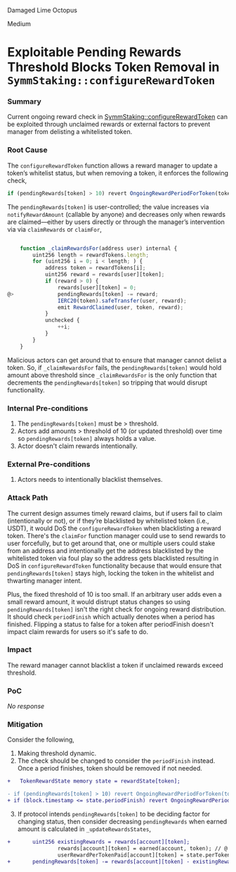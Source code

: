 Damaged Lime Octopus

Medium

# Exploitable Pending Rewards Threshold Blocks Token Removal in `SymmStaking::configureRewardToken`

### Summary

Current ongoing reward check in [SymmStaking::configureRewardToken](https://github.com/sherlock-audit/2025-03-symm-io-stacking/blob/main/token/contracts/staking/SymmStaking.sol#L320)  can be exploited through unclaimed rewards or external factors to prevent manager from delisting a whitelisted token.

### Root Cause

 The `configureRewardToken` function allows a reward manager to update a token’s whitelist status, but when removing a token, it enforces the following check,

 ```javascript
 if (pendingRewards[token] > 10) revert OngoingRewardPeriodForToken(token, pendingRewards[token]);
 ```

 The `pendingRewards[token]` is user-controlled; the value increases via `notifyRewardAmount` (callable by anyone) and decreases only when rewards are claimed—either by users directly or through the manager’s intervention via via `claimRewards` or `claimFor`, 

```javascript

	function _claimRewardsFor(address user) internal {
		uint256 length = rewardTokens.length;
		for (uint256 i = 0; i < length; ) {
			address token = rewardTokens[i];
			uint256 reward = rewards[user][token];
			if (reward > 0) {
				rewards[user][token] = 0;
@>				pendingRewards[token] -= reward;
				IERC20(token).safeTransfer(user, reward);
				emit RewardClaimed(user, token, reward);
			}
			unchecked {
				++i;
			}
		}
	}


```

Malicious actors can get around that to ensure that manager cannot delist a token. So, if `_claimRewardsFor` fails, the `pendingRewards[token]` would hold amount above threshold since `_claimRewardsFor`  is the only function that decrements the `pendingRewards[token]` so tripping that would disrupt functionality.

### Internal Pre-conditions

1. The `pendingRewards[token]` must be > threshold.
2. Actors add amounts > threshold of 10 (or updated threshold) over time so `pendingRewards[token]` always holds a value.
3. Actor doesn't claim rewards intentionally.

### External Pre-conditions

1. Actors needs to intentionally blacklist themselves.

### Attack Path

The current design assumes timely reward claims, but if users fail to claim (intentionally or not), or if they’re blacklisted by whitelisted token (i.e., USDT), it would DoS the `configureRewardToken` when blacklisting a reward token. There's the `claimFor` function manager could use to send rewards to user forcefully, but to get around that, one or multiple users could stake from an address and intentionally get the address blacklisted by the whitelisted token via foul play so the address gets blacklisted resulting in DoS in `configureRewardToken` functionality because that would ensure that `pendingRewards[token]`  stays high, locking the token in the whitelist and thwarting manager intent. 

Plus, the fixed threshold of 10 is too small. If an arbitrary user adds even a small reward amount, it would distrupt status changes so using `pendingRewards[token]` isn't the right check for ongoing reward distribution. It should check `periodFinish` which actually denotes when a period has finished. Flipping a status to false for a token after periodFinish doesn't impact claim rewards for users so it's safe to do.

### Impact

The reward manager cannot blacklist a token if unclaimed rewards exceed threshold.

### PoC

_No response_

### Mitigation

Consider the following,

1. Making threshold dynamic. 
2. The check should be changed to consider the `periodFinish` instead. Once a period finishes, token should be removed if not needed.

```diff
+ 	TokenRewardState memory state = rewardState[token];

- if (pendingRewards[token] > 10) revert OngoingRewardPeriodForToken(token, pendingRewards[token]);
+ if (block.timestamp <= state.periodFinish) revert OngoingRewardPeriodForToken(token, pendingRewards[token]);


```

3. If protocol intends `pendingRewards[token]` to be deciding factor for changing status, then consider decreasing `pendingRewards` when earned amount is calculated in `_updateRewardsStates`,

```diff
+       uint256 existingRewards = rewards[account][token];
				rewards[account][token] = earned(account, token); // @ updated rewards (includes existing)
				userRewardPerTokenPaid[account][token] = state.perTokenStored;
+       pendingRewards[token] -= rewards[account][token] - existingRewards;
```
